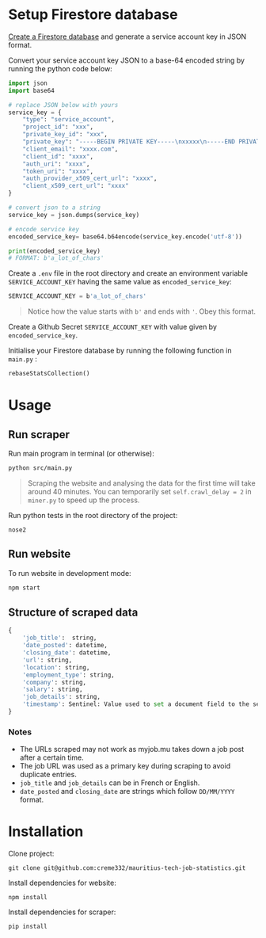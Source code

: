 # Setup Firestore database 
[Create a Firestore database](https://firebase.google.com/docs/firestore/quickstart#create) and generate a service account key in JSON format.

Convert your service account key JSON to a base-64 encoded string by running the python code below:

```python
import json
import base64

# replace JSON below with yours
service_key = {
    "type": "service_account",
    "project_id": "xxx",
    "private_key_id": "xxx",
    "private_key": "-----BEGIN PRIVATE KEY-----\nxxxxx\n-----END PRIVATE KEY-----\n",
    "client_email": "xxxx.com",
    "client_id": "xxxx",
    "auth_uri": "xxxx",
    "token_uri": "xxxx",
    "auth_provider_x509_cert_url": "xxxx",
    "client_x509_cert_url": "xxxx"
}

# convert json to a string
service_key = json.dumps(service_key)

# encode service key
encoded_service_key= base64.b64encode(service_key.encode('utf-8'))

print(encoded_service_key)
# FORMAT: b'a_lot_of_chars'
```

Create a `.env` file in the root directory and create an environment variable `SERVICE_ACCOUNT_KEY` having the same value as `encoded_service_key`:
```js
SERVICE_ACCOUNT_KEY = b'a_lot_of_chars'
```
> Notice how the value starts with `b'` and ends with `'`. Obey this format.

Create a Github Secret `SERVICE_ACCOUNT_KEY` with value given by `encoded_service_key`.

Initialise your Firestore database by running the following function in `main.py` :
```python
rebaseStatsCollection()
```


# Usage

## Run scraper
Run main program in terminal (or otherwise):
```sh
python src/main.py
```
> Scraping the website and analysing the data for the first time will take around 40 minutes. You can temporarily set  `self.crawl_delay = 2` in `miner.py` to speed up the process.

Run python tests in the root directory of the project:
```
nose2
```
## Run website
To run website in development mode:
```sh
npm start
```

## Structure of scraped data
```python
{
	'job_title':  string,
	'date_posted': datetime,
	'closing_date': datetime,
	'url': string,
	'location': string,
	'employment_type': string,
	'company': string,
	'salary': string,
	'job_details': string,
	'timestamp': Sentinel: Value used to set a document field to the server timestamp.
}
```

### Notes
- The URLs scraped may not work as myjob.mu takes down a job post after a certain time. 
- The job URL was used as a primary key during scraping to avoid duplicate entries.
- `job_title` and `job_details` can be in French or English. 
- `date_posted` and `closing_date` are strings which follow `DD/MM/YYYY` format.





# Installation
Clone project:
```
git clone git@github.com:creme332/mauritius-tech-job-statistics.git
```
Install dependencies for website:
```
npm install
```
Install dependencies for scraper:
```
pip install
```